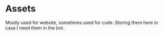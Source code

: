 # Assets 
Mostly used for website, sometimes used for code. 
Storing them here in case I need them in the bot.
